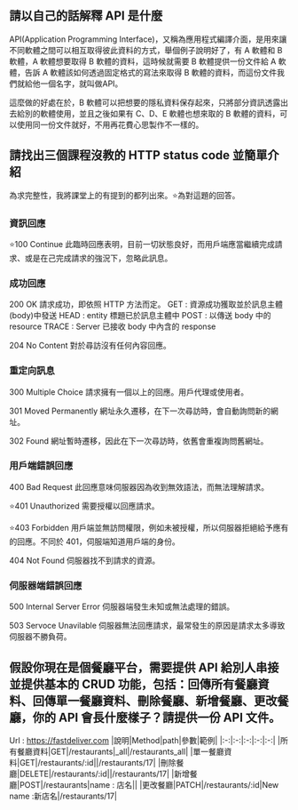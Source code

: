## 請以自己的話解釋 API 是什麼
API(Application Programming Interface)，又稱為應用程式編譯介面，是用來讓不同軟體之間可以相互取得彼此資料的方式，舉個例子說明好了，有 A 軟體和 B 軟體，A 軟體想要取得 B 軟體的資料，這時候就需要 B 軟體提供一份文件給 A 軟體，告訴 A 軟體該如何透過固定格式的寫法來取得 B 軟體的資料，而這份文件我們就給他一個名字，就叫做API。

這麼做的好處在於，B 軟體可以把想要的隱私資料保存起來，只將部分資訊透露出去給別的軟體使用，並且之後如果有 C、D、E 軟體也想來取的 B 軟體的資料，可以使用同一份文件就好，不用再花費心思製作不一樣的。


## 請找出三個課程沒教的 HTTP status code 並簡單介紹
為求完整性，我將課堂上的有提到的都列出來。:star:為對這題的回答。

### 資訊回應
:star:100 Continue
此臨時回應表明，目前一切狀態良好，而用戶端應當繼續完成請求、或是在己完成請求的強況下，忽略此訊息。

### 成功回應
200 OK
請求成功，即依照 HTTP 方法而定。
GET : 資源成功獲取並於訊息主體(body)中發送
HEAD : entity 標題已於訊息主體中
POST : 以傳送 body 中的 resource
TRACE : Server 已接收 body 中內含的 response

204 No Content
對於尋訪沒有任何內容回應。

### 重定向訊息
300 Multiple Choice
請求擁有一個以上的回應。用戶代理或使用者。

301 Moved Permanently
網址永久遷移，在下一次尋訪時，會自動詢問新的網址。

302 Found
網址暫時遷移，因此在下一次尋訪時，依舊會重複詢問舊網址。

### 用戶端錯誤回應
400 Bad Request
此回應意味伺服器因為收到無效語法，而無法理解請求。

:star:401 Unauthorized
需要授權以回應請求。

:star:403 Forbidden
用戶端並無訪問權限，例如未被授權，所以伺服器拒絕給予應有的回應。不同於 401，伺服端知道用戶端的身份。

404 Not Found
伺服器找不到請求的資源。


### 伺服器端錯誤回應
500 Internal Server Error
伺服器端發生未知或無法處理的錯誤。

503 Servoce Unavilable
伺服器無法回應請求，最常發生的原因是請求太多導致伺服器不勝負荷。

## 假設你現在是個餐廳平台，需要提供 API 給別人串接並提供基本的 CRUD 功能，包括：回傳所有餐廳資料、回傳單一餐廳資料、刪除餐廳、新增餐廳、更改餐廳，你的 API 會長什麼樣子？請提供一份 API 文件。

Url : https://fastdeliver.com
|說明|Method|path|參數|範例|
|:-:|:-:|:-:|:-:|:-:|
|所有餐廳資料|GET|/restaurants|_all|/restaurants_all|
|單一餐廳資料|GET|/restaurants/:id||/restaurants/17|
|刪除餐廳|DELETE|/restaurants/:id||/restaurants/17|
|新增餐廳|POST|/restaurants|name : 店名||
|更改餐廳|PATCH|/restaurants/:id|New name :新店名|/restaurants/17|